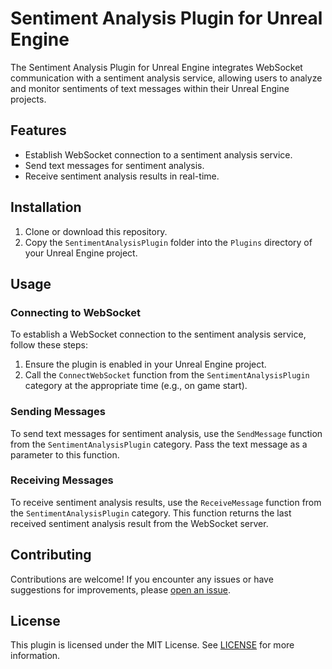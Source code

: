 # Sentiment Analysis Plugin for Unreal Engine

The Sentiment Analysis Plugin for Unreal Engine integrates WebSocket communication with a sentiment analysis service, allowing users to analyze and monitor sentiments of text messages within their Unreal Engine projects.

## Features

- Establish WebSocket connection to a sentiment analysis service.
- Send text messages for sentiment analysis.
- Receive sentiment analysis results in real-time.

## Installation

1. Clone or download this repository.
2. Copy the `SentimentAnalysisPlugin` folder into the `Plugins` directory of your Unreal Engine project.

## Usage

### Connecting to WebSocket

To establish a WebSocket connection to the sentiment analysis service, follow these steps:

1. Ensure the plugin is enabled in your Unreal Engine project.
2. Call the `ConnectWebSocket` function from the `SentimentAnalysisPlugin` category at the appropriate time (e.g., on game start).

### Sending Messages

To send text messages for sentiment analysis, use the `SendMessage` function from the `SentimentAnalysisPlugin` category. Pass the text message as a parameter to this function.

### Receiving Messages

To receive sentiment analysis results, use the `ReceiveMessage` function from the `SentimentAnalysisPlugin` category. This function returns the last received sentiment analysis result from the WebSocket server.


## Contributing

Contributions are welcome! If you encounter any issues or have suggestions for improvements, please [open an issue](https://github.com/your-repo-name/issues).

## License

This plugin is licensed under the MIT License. See [LICENSE](LICENSE) for more information.
